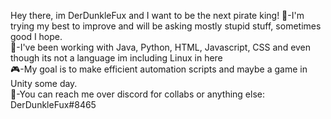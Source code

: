 Hey there, im DerDunkleFux and I want to be the next pirate king!
💪-I'm trying my best to improve and will be asking mostly stupid stuff, sometimes good I hope.  
🐍-I've been working with Java, Python, HTML, Javascript, CSS and even though its not a language im including Linux in here  
🎮-My goal is to make efficient automation scripts and maybe a game in Unity some day.  
👾-You can reach me over discord for collabs or anything else:  
DerDunkleFux#8465

<!---
 DerDunkleFux/DerDunkleFux is a ✨ special ✨ repository because its `README.md` (this file) appears on your GitHub profile.
You can click the Preview link to take a look at your changes.
--->
